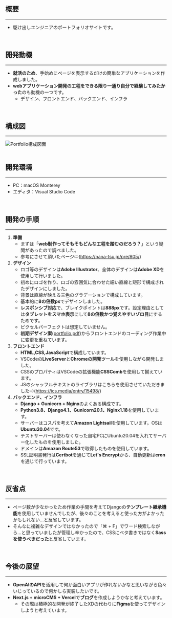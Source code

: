## 概要
---
- 駆け出しエンジニアのポートフォリオサイトです。
<br>

## 開発動機
---
- **就活のため**、手始めにページを表示するだけの簡単なアプリケーションを作成しました。
- **webアプリケーション開発の工程をできる限り一通り自分で経験してみたかった**のも動機の一つです。
  - デザイン、フロントエンド、バックエンド、インフラ
<br>

## 構成図
---
![Portfolio構成図面](https://user-images.githubusercontent.com/53157210/222891021-e7e2ff38-a385-4dd4-9969-4ef5af740f55.png)
<br>
<br>

## 開発環境
---
- PC：macOS Monterey
- エディタ：Visual Studio Code
<br>

## 開発の手順
---
1. **準備**
   - まずは「**web制作ってそもそもどんな工程を踏むのだろう？**」という疑問があったので調べました。
   - 参考にさせて頂いたページ⇨(https://nana-tsu.jp/pre/805/)
2. **デザイン**
   - ロゴ等のデザインは**Adobe Illustrator**、全体のデザインは**Adobe XD**を使用して行いました。
   - 初めにロゴを作り、ロゴの雰囲気に合わせた細い直線と矩形で構成されたデザインにしました。
   - 背景は直線が映える三色のグラデーションで構成しています。
   - 基本的に**8の倍数px**でデザインしました。
   - **レスポンシブ対応**で、ブレイクポイントは**888px**です。設定理由としては**タブレットをスマホ表示**にして**8の倍数かつ覚えやすいゾロ目**にするためです。
   - ピクセルパーフェクトは想定していません。
   - **初期デザイン案**([portfolio.pdf](https://github.com/x-ktd-x/portfolio/files/10883265/portfolio.pdf))からフロントエンドのコーディング作業中に変更を重ねています。
3. **フロントエンド**
   - **HTML,CSS,JavaScript**で構成しています。
   - VSCodeの**LiveServer**と**Chromeの開発ツール**を使用しながら開発しました。
   - CSSのプロパティはVSCodeの拡張機能**CSSComb**を使用して揃えています。
   - JSのシャッフルテキストのライブラリはこちらを使用させていただきました⇨(https://ics.media/entry/15498/)
4. **バックエンド、インフラ**
   - **Django + Gunicorn + Nginx**のよくある構成です。
   - **Python3.8、Django4.1、Gunicorn20.1、Nginx1.18**を使用しています。
   - サーバーはコスパを考えて**Amazon Lightsail**を使用しています。OSは**Ubuntu20.04**です。
   - テストサーバーは使わなくなった自宅PCにUbuntu20.04を入れてサーバー化したものを使用しました。
   - ドメインは**Amazon Route53**で取得したものを使用しています。
   - SSL証明書発行は**Certbot**を通じて**Let's Encrypt**から、自動更新は**cron**を通じて行っています。
<br>

## 反省点
---
- ページ数が少なかったため作業の手間を考えてDjangoの**テンプレート継承機能**を使用していませんでしたが、後々のことを考えると使った方がよかったかもしれない…と反省しています。
- そんなに複雑なデザインではなかったので「⌘ + F」でワード検索しながら…と思っていましたが管理し辛かったので、CSSにベタ書きではなく**Sassを使うべきだった**と反省しています。
<br>

## 今後の展望
---
- **OpenAIのAPI**を活用して何か面白いアプリが作れないかなと思いながら色々いじっているので何かしら実装したいです。
- **Next.js + microCMS + Vercel**で**ブログ**を作成しようかなと考えています。
  - その際は積極的な開発が終了したXDの代わりに**Figma**を使ってデザインしようと考えています。
